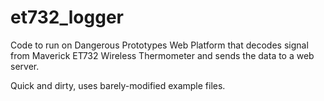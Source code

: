 # et732_logger
Code to run on Dangerous Prototypes Web Platform that decodes signal from Maverick ET732 Wireless Thermometer and sends the data to a web server.

Quick and dirty, uses barely-modified example files.